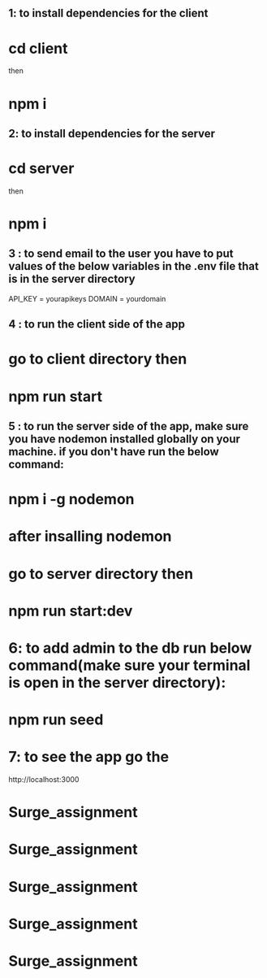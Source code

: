 ## 1: to install dependencies for the client

# cd client

then

# npm i

## 2: to install dependencies for the server

# cd server

then

# npm i

## 3 : to send email to the user you have to put values of the below variables in the .env file that is in the server directory

API_KEY = yourapikeys
DOMAIN = yourdomain

## 4 : to run the client side of the app

# go to client directory then

# npm run start

## 5 : to run the server side of the app, make sure you have nodemon installed globally on your machine. if you don't have run the below command:

# npm i -g nodemon

# after insalling nodemon

# go to server directory then

# npm run start:dev

# 6: to add admin to the db run below command(make sure your terminal is open in the server directory):

# npm run seed

# 7: to see the app go the

http://localhost:3000
# Surge_assignment
# Surge_assignment
# Surge_assignment
# Surge_assignment
# Surge_assignment
